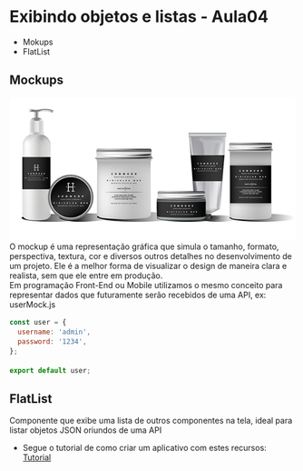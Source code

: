 # Exibindo objetos e listas - Aula04

- Mokups
- FlatList

## Mockups
![Mockup](./mockup.jpg)
O mockup é uma representação gráfica que simula o tamanho, formato, perspectiva, textura, cor e diversos outros detalhes no desenvolvimento de um projeto. Ele é a melhor forma de visualizar o design de maneira clara e realista, sem que ele entre em produção.
<br> Em programação Front-End ou Mobile utilizamos o mesmo conceito para representar dados que futuramente serão recebidos de uma API, ex:
<br>userMock.js
```javascript
const user = {
  username: 'admin',
  password: '1234',
};

export default user;
```
## FlatList
Componente que exibe uma lista de outros componentes na tela, ideal para listar objetos JSON oriundos de uma API

- Segue o tutorial de como criar um aplicativo com estes recursos: [Tutorial](./tutorial.md)